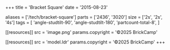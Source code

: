+++
title = 'Bracket Square'
date  = '2015-08-23'

aliases = ['/tech/bracket-square']
parts = ['2436', '3020']
size  = ['2s', '2s', '4s']
tags  = [
  'angle-studtilt-90',
  'angle-studtilt-180',
  'partcount-total-8',
]

[[resources]]
src              = 'image.png'
params.copyright = '©2025 BrickCamp'

[[resources]]
src              = 'model.ldr'
params.copyright = '©2025 BrickCamp'
+++

